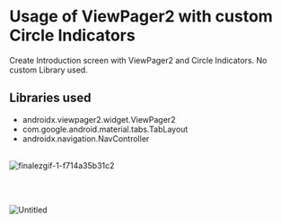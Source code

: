 # Usage of ViewPager2 with custom Circle Indicators


Create Introduction screen with ViewPager2 and Circle Indicators. No custom Library used.

## Libraries used <br>
- androidx.viewpager2.widget.ViewPager2
- com.google.android.material.tabs.TabLayout
- androidx.navigation.NavController
<br><br>

![finalezgif-1-f714a35b31c2](https://user-images.githubusercontent.com/39777674/70465080-27c14800-1ae6-11ea-8949-87ddc6a356f9.gif)


<br><br>


![Untitled](https://user-images.githubusercontent.com/39777674/70463211-7ec51e00-1ae2-11ea-8f86-54be489b3a94.png)

